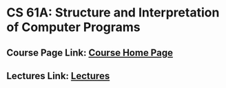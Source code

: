 # CS 61A: Structure and Interpretation of Computer Programs

## Course Page Link: [Course Home Page](https://people.eecs.berkeley.edu/~bh/61a-pages/)
## Lectures Link: [Lectures](https://archive.org/details/ucberkeley_webcast_itunesu_391532630/)
